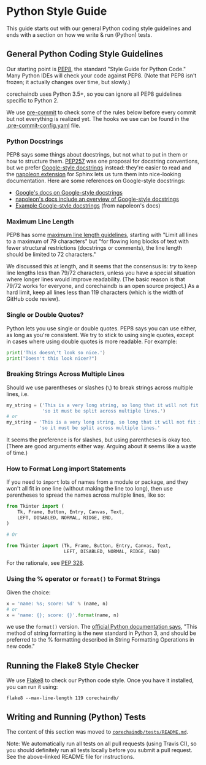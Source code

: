 <!---
Copyright © 2020 Interplanetary Database Association e.V.,
corechaindb and IPDB software contributors.
SPDX-License-Identifier: (Apache-2.0 AND CC-BY-4.0)
Code is Apache-2.0 and docs are CC-BY-4.0
--->

# Python Style Guide

This guide starts out with our general Python coding style guidelines and ends with a section on how we write & run (Python) tests.

## General Python Coding Style Guidelines

Our starting point is [PEP8](https://www.python.org/dev/peps/pep-0008/), the standard "Style Guide for Python Code." Many Python IDEs will check your code against PEP8. (Note that PEP8 isn't frozen; it actually changes over time, but slowly.)

corechaindb uses Python 3.5+, so you can ignore all PEP8 guidelines specific to Python 2.

We use [pre-commit](http://pre-commit.com/) to check some of the rules below before every commit but not everything is realized yet.
The hooks we use can be found in the [.pre-commit-config.yaml](https://github.com/corechaindb/corechaindb/blob/master/.pre-commit-config.yaml) file.

### Python Docstrings

PEP8 says some things about docstrings, but not what to put in them or how to structure them. [PEP257](https://www.python.org/dev/peps/pep-0257/) was one proposal for docstring conventions, but we prefer [Google-style docstrings](https://google.github.io/styleguide/pyguide.html?showone=Comments#Comments) instead: they're easier to read and the [napoleon extension](http://www.sphinx-doc.org/en/stable/ext/napoleon.html) for Sphinx lets us turn them into nice-looking documentation. Here are some references on Google-style docstrings:

* [Google's docs on Google-style docstrings](https://google.github.io/styleguide/pyguide.html?showone=Comments#Comments)
* [napoleon's docs include an overview of Google-style docstrings](http://sphinxcontrib-napoleon.readthedocs.org/en/latest/index.html)
* [Example Google-style docstrings](http://sphinxcontrib-napoleon.readthedocs.org/en/latest/example_google.html) (from napoleon's docs)

### Maximum Line Length

PEP8 has some [maximum line length guidelines](https://www.python.org/dev/peps/pep-0008/#id17), starting with "Limit all lines to a maximum of 79 characters" but "for flowing long blocks of text with fewer structural restrictions (docstrings or comments), the line length should be limited to 72 characters."

We discussed this at length, and it seems that the consensus is: _try_ to keep line lengths less than 79/72 characters, unless you have a special situation where longer lines would improve readability. (The basic reason is that 79/72 works for everyone, and corechaindb is an open source project.) As a hard limit, keep all lines less than 119 characters (which is the width of GitHub code review).

### Single or Double Quotes?

Python lets you use single or double quotes. PEP8 says you can use either, as long as you're consistent. We try to stick to using single quotes, except in cases where using double quotes is more readable. For example:
```python
print('This doesn\'t look so nice.')
print("Doesn't this look nicer?")
```

### Breaking Strings Across Multiple Lines

Should we use parentheses or slashes (`\`) to break strings across multiple lines, i.e.
```python
my_string = ('This is a very long string, so long that it will not fit into just one line '
             'so it must be split across multiple lines.')
# or
my_string = 'This is a very long string, so long that it will not fit into just one line ' \
            'so it must be split across multiple lines.'
```

It seems the preference is for slashes, but using parentheses is okay too. (There are good arguments either way. Arguing about it seems like a waste of time.)

### How to Format Long import Statements

If you need to `import` lots of names from a module or package, and they won't all fit in one line (without making the line too long), then use parentheses to spread the names across multiple lines, like so:
```python
from Tkinter import (
    Tk, Frame, Button, Entry, Canvas, Text,
    LEFT, DISABLED, NORMAL, RIDGE, END,
)

# Or

from Tkinter import (Tk, Frame, Button, Entry, Canvas, Text,
                     LEFT, DISABLED, NORMAL, RIDGE, END)
```

For the rationale, see [PEP 328](https://www.python.org/dev/peps/pep-0328/#rationale-for-parentheses).

### Using the % operator or `format()` to Format Strings

Given the choice:
```python
x = 'name: %s; score: %d' % (name, n)
# or
x = 'name: {}; score: {}'.format(name, n)
```

we use the `format()` version. The [official Python documentation says](https://docs.python.org/2/library/stdtypes.html#str.format), "This method of string formatting is the new standard in Python 3, and should be preferred to the % formatting described in String Formatting Operations in new code."


## Running the Flake8 Style Checker

We use [Flake8](http://flake8.pycqa.org/en/latest/index.html) to check our Python code style. Once you have it installed, you can run it using:
```text
flake8 --max-line-length 119 corechaindb/
```


## Writing and Running (Python) Tests

The content of this section was moved to [`corechaindb/tests/README.md`](https://github.com/corechaindb/corechaindb/blob/master/tests/README.md).

Note: We automatically run all tests on all pull requests (using Travis CI), so you should definitely run all tests locally before you submit a pull request. See the above-linked README file for instructions.
